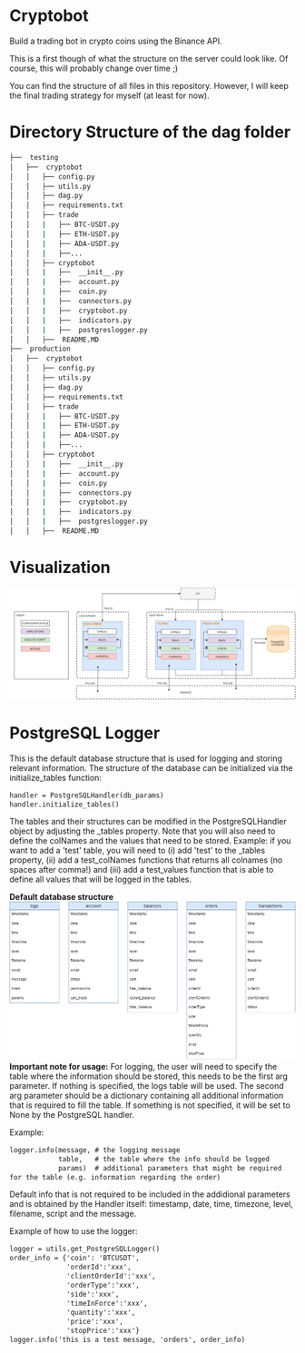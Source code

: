 # Cryptobot
Build a trading bot in crypto coins using the Binance API.

This is a first though of what the structure on the server could look like.
Of course, this will probably change over time ;)

You can find the structure of all files in this repository. However, I will keep the final trading strategy for myself (at least for now).

# Directory Structure of the dag folder

```bash
├──  testing
│   ├──  cryptobot
│   │   ├── config.py
│   │   ├── utils.py
│   │   ├── dag.py
│   │   ├── requirements.txt
│   │   ├── trade
│   │   |   ├── BTC-USDT.py
│   │   |   ├── ETH-USDT.py
│   │   |   ├── ADA-USDT.py
│   │   |   ├──...
│   │   ├── cryptobot
│   │   |   ├──  __init__.py
│   │   |   ├──  account.py
│   │   |   ├──  coin.py
│   │   |   ├──  connectors.py
│   │   |   ├──  cryptobot.py
│   │   |   ├──  indicators.py
│   │   |   ├──  postgreslogger.py
│   │   ├──  README.MD
├──  production
│   ├──  cryptobot
│   │   ├── config.py
│   │   ├── utils.py
│   │   ├── dag.py
│   │   ├── requirements.txt
│   │   ├── trade
│   │   |   ├── BTC-USDT.py
│   │   |   ├── ETH-USDT.py
│   │   |   ├── ADA-USDT.py
│   │   |   ├──...
│   │   ├── cryptobot
│   │   |   ├──  __init__.py
│   │   |   ├──  account.py
│   │   |   ├──  coin.py
│   │   |   ├──  connectors.py
│   │   |   ├──  cryptobot.py
│   │   |   ├──  indicators.py
│   │   |   ├──  postgreslogger.py
│   │   ├──  README.MD
```

# Visualization
![ ](https://github.com/mbaardman/cryptobot/blob/main/structure.png)

# PostgreSQL Logger
This is the default database structure that is used for logging and storing relevant information. The structure of the database can be initialized via the initialize_tables function:
```
handler = PostgreSQLHandler(db_params)
handler.initialize_tables()
```
The tables and their structures can be modified in the PostgreSQLHandler object by adjusting the _tables property. Note that you will also need to define the colNames and the values that need to be stored. Example: if you want to add a 'test' table, you will need to (i) add 'test' to the _tables property, (ii) add a test_colNames functions that returns all colnames (no spaces after comma!) and (iii) add a test_values function that is able to define all values that will be logged in the tables.

**Default database structure**
![ ](https://github.com/mbaardman/cryptobot/blob/main/db_structure.png)
**Important note for usage:**
For logging, the user will need to specify the table where the information should be stored, this needs to be the first arg parameter. If nothing is specified, the logs table will be used. The second arg parameter should be a dictionary containing all additional information that is required to fill the table. If something is not specified, it will be set to None by the PostgreSQL handler. 

Example:
```
logger.info(message, # the logging message  
            table,   # the table where the info should be logged
            params)  # additional parameters that might be required for the table (e.g. information regarding the order)
```
Default info that is not required to be included in the addidional parameters and is obtained by the Handler itself: timestamp, date, time, timezone, level, filename, script and the message.

Example of how to use the logger:
```
logger = utils.get_PostgreSQLLogger()
order_info = {'coin': 'BTCUSDT', 
              'orderId':'xxx',
              'clientOrderId':'xxx',
              'orderType':'xxx',
              'side':'xxx',
              'timeInForce':'xxx',
              'quantity':'xxx',
              'price':'xxx',
              'stopPrice':'xxx'}
logger.info('this is a test message, 'orders', order_info)
```
